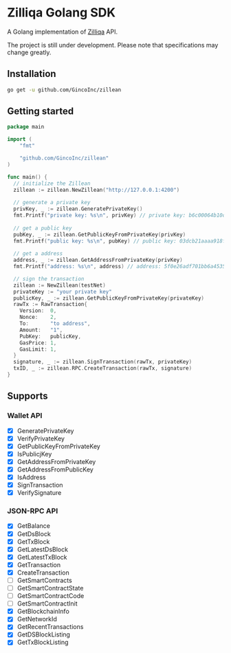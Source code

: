 # Zilliqa Golang SDK
A Golang implementation of [Zilliqa](https://github.com/Zilliqa/Zilliqa) API.

The project is still under development. Please note that specifications may change greatly.

## Installation
```sh
go get -u github.com/GincoInc/zillean
```

## Getting started
```go
package main

import (
	"fmt"

	"github.com/GincoInc/zillean"
)

func main() {
  // initialize the Zillean
  zillean := zillean.NewZillean("http://127.0.0.1:4200")
  
  // generate a private key
  privKey, _ := zillean.GeneratePrivateKey()
  fmt.Printf("private key: %s\n", privKey) // private key: b6c00064b10d33c4a9fadb5b473d834b1995f132acdbe4b831ab5343702c174e
  
  // get a public key
  pubKey, _ := zillean.GetPublicKeyFromPrivateKey(privKey)
  fmt.Printf("public key: %s\n", pubKey) // public key: 03dcb21aaaa918f91a708858dc271343b4bee059e53202ce0358b68effa7e64378
  
  // get a address
  address, _ := zillean.GetAddressFromPrivateKey(privKey)
  fmt.Printf("address: %s\n", address) // address: 5f0e26adf701bb6a4535f0485fe3400e6e90c9ae

  // sign the transaction
  zillean := NewZillean(testNet)
  privateKey := "your private key"
  publicKey, _ := zillean.GetPublicKeyFromPrivateKey(privateKey)
  rawTx := RawTransaction{
    Version:  0,
    Nonce:    2,
    To:       "to address",
    Amount:   "1",
    PubKey:   publicKey,
    GasPrice: 1,
    GasLimit: 1,
  }
  signature, _ := zillean.SignTransaction(rawTx, privateKey)
  txID, _ := zillean.RPC.CreateTransaction(rawTx, signature)
}
```

## Supports
### Wallet API
- [x] GeneratePrivateKey
- [x] VerifyPrivateKey
- [x] GetPublicKeyFromPrivateKey
- [x] IsPublicjKey
- [x] GetAddressFromPrivateKey
- [x] GetAddressFromPublicKey
- [x] IsAddress
- [x] SignTransaction
- [x] VerifySignature

### JSON-RPC API
- [x] GetBalance
- [x] GetDsBlock
- [x] GetTxBlock
- [x] GetLatestDsBlock
- [x] GetLatestTxBlock
- [x] GetTransaction
- [x] CreateTransaction
- [ ] GetSmartContracts
- [ ] GetSmartContractState
- [ ] GetSmartContractCode
- [ ] GetSmartContractInit
- [x] GetBlockchainInfo
- [x] GetNetworkId
- [x] GetRecentTransactions
- [x] GetDSBlockListing 
- [x] GetTxBlockListing 
